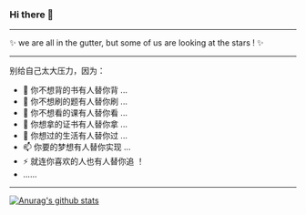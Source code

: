 ### Hi there 👋

------

✨ we are all in the gutter, but some of us are looking at the stars ! ✨ 

------

别给自己太大压力，因为：

- 🔭 你不想背的书有人替你背 ...
- 🌱 你不想刷的题有人替你刷 ...
- 👯 你不想看的课有人替你看 ...
- 🤔 你想拿的证书有人替你拿 ...
- 💬 你想过的生活有人替你过 ...
- 📫 你要的梦想有人替你实现 ...
-  ⚡  就连你喜欢的人也有人替你追 ！
-  ......

------

[![Anurag's github stats](https://github-readme-stats.vercel.app/api?username=walesu&count_private=true&show_icons=true&theme=radical)](https://github.com/walesu)




